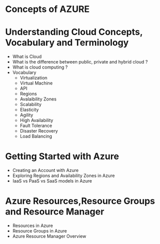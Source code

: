 # Concepts of AZURE

# Understanding Cloud Concepts, Vocabulary and Terminology

* What is Cloud
* What is the difference between public, private and hybrid cloud ?
* What is cloud computing ?
* Vocabulary
    * Virtualization
    * Virtual Machine
    * API
    * Regions
    * Avalaibility Zones
    * Scalability
    * Elasticity
    * Agility
    * High Availability  
    * Fault Tolerance
    * Disaster Recovery
    * Load Balancing

# Getting Started with Azure

* Creating an Account with Azure
* Exploring Regions and Availability Zones in Azure
* IaaS vs PaaS vs SaaS models in Azure

# Azure Resources,Resource Groups and Resource Manager

* Resources in Azure
* Resource Groups in Azure
* Azure Resource Manager Overview
